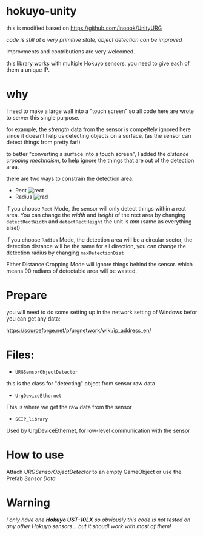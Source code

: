 # hokuyo-unity

this is modified based on https://github.com/inoook/UnityURG

*code is still at a very primitive state, object detection can be improved*


improvments and contributions are very welcomed.


this library works with multiple Hokuyo sensors, you need to give each of them a unique IP.

why
=====

I need to make a large wall into a "touch screen" so all code here are wrote to server this single purpose.

for example, the _strength_ data from the sensor is compeltely ignored here since it doesn't help us detecting objects on a surface. (as the sensor can detect things from pretty far!)

to better "converting a surface into a touch screen", I added the _distance cropping mechnaism_, to help ignore the things that are out of the detection area.


there are two ways to constrain the detection area:

- Rect
![rect](https://github.com/wangyangwang/hokuyo-unity/blob/master/rect.PNG)
- Radius
![rad](https://github.com/wangyangwang/hokuyo-unity/blob/master/rad.png)

if you choose `Rect` Mode, the sensor will only detect things within a rect area. You can change the _width_ and _height_ of the rect area by changing `detectRectWidth` and `detectRectHeight` the unit is *mm* (same as everything else!)

if you choose `Radius` Mode, the detection area will be a circular sector, the detection distance will be the same for all direction, you can change the detection radius by changing `maxDetectionDist`




Either Distance Cropping Mode will ignore things behind the sensor. which means 90 radians of detectable area will be wasted.

Prepare
====
you will need to do some setting up in the network setting of Windows befor you can get any data:

https://sourceforge.net/p/urgnetwork/wiki/ip_address_en/


Files:
========


- `URGSensorObjectDetector`

this is the class for "detecting" object from sensor raw data

- `UrgDeviceEthernet`

This is where we get the raw data from the sensor

- `SCIP_library`

Used by UrgDeviceEthernet, for low-level communication with the sensor


How to use
======

Attach _URGSensorObjectDetector_ to an empty GameObject or use the Prefab _Sensor Data_




Warning
===

*I only have one 	**Hokuyo UST-10LX**  so obviously this code is not tested on any other Hokuyo sensors... but it shoudl work with most of them!*